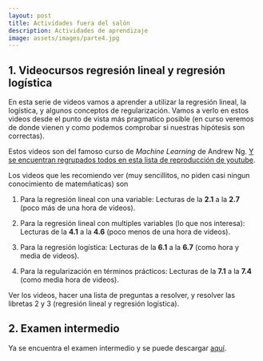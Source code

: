 ```yaml
---
layout: post
title: Actividades fuera del salón
description: Actividades de aprendizaje
image: assets/images/parte4.jpg
---
```



## 1. Videocursos regresión lineal y regresión logística

En esta serie de videos vamos a aprender a utilizar la regresión lineal, la logística,
y algunos conceptos de regularización. Vamos a verlo en estos videos desde el punto de
vista más pragmatico posible (en curso veremos de donde vienen y como podemos comprobar
si nuestras hipótesis son correctas).

Estos videos son del famoso curso de *Machine Learning* de Andrew Ng. 
[Y se encuentran regrupados todos en esta lista de reproducción de youtube](https://www.youtube.com/watch?v=PPLop4L2eGk&list=PLLssT5z_DsK-h9vYZkQkYNWcItqhlRJLN).

Los videos que les recomiendo ver (muy sencillitos, no piden casi ningun conocimiento de matemñaticas) son

1. Para la regresión lineal con una variable: Lecturas de la **2.1** a la **2.7** (poco más de una hora de videos).

2. Para la regresión lineal con multiples variables (lo que nos interesa): Lecturas de la **4.1** a la **4.6** (poco menos de una hora de videos).

3. Para la regresión logística: Lecturas de la **6.1** a la **6.7** (como hora y media de videos).

4. Para la regularización en términos prácticos: Lecturas de la **7.1** a la **7.4** (como media hora de videos).

Ver los videos, hacer una lista de preguntas a resolver, y resolver las libretas 2 y 3 (regresión lineal y regresión logística).

## 2. Examen intermedio

Ya se encuentra el examen intermedio y se puede descargar [aquí](https://github.com/ml-unison/ml-unison.github.io/raw/master/presentaciones/examen_intermedio_2018b.pdf).

